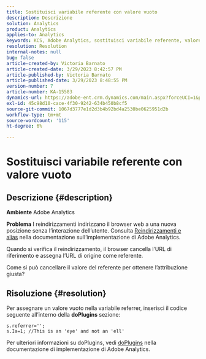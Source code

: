 ```yaml
---
title: Sostituisci variabile referente con valore vuoto
description: Descrizione
solution: Analytics
product: Analytics
applies-to: Analytics
keywords: KCS, Adobe Analytics, sostituisci variabile referente, valore vuoto
resolution: Resolution
internal-notes: null
bug: false
article-created-by: Victoria Barnato
article-created-date: 3/29/2023 8:42:57 PM
article-published-by: Victoria Barnato
article-published-date: 3/29/2023 8:48:55 PM
version-number: 7
article-number: KA-15583
dynamics-url: https://adobe-ent.crm.dynamics.com/main.aspx?forceUCI=1&pagetype=entityrecord&etn=knowledgearticle&id=60f6c843-72ce-ed11-b597-6045bd006268
exl-id: 45c98d10-cace-4f30-9242-634b450b8cf5
source-git-commit: 1067d3777e1d2d3b4b92bd4a2530be0625951d2b
workflow-type: tm+mt
source-wordcount: '115'
ht-degree: 6%

---
```


# Sostituisci variabile referente con valore vuoto

## Descrizione {#description}


<b>Ambiente</b>
Adobe Analytics

<b>Problema</b>
I reindirizzamenti indirizzano il browser web a una nuova posizione senza l’interazione dell’utente. Consulta [Reindirizzamenti e alias](https://experienceleague.adobe.com/docs/analytics/technotes/redirects.html) nella documentazione sull’implementazione di Adobe Analytics.

Quando si verifica il reindirizzamento, il browser cancella l’URL di riferimento e assegna l’URL di origine come referente.

Come si può cancellare il valore del referente per ottenere l’attribuzione giusta?


## Risoluzione {#resolution}


Per assegnare un valore vuoto nella variabile referrer, inserisci il codice seguente all’interno della <b>doPlugins</b> sezione:


```
s.referrer='';
s.Ia=1; //This is an 'eye' and not an 'ell'
```


Per ulteriori informazioni su doPlugins, vedi [doPlugins](https://experienceleague.adobe.com/docs/analytics/implementation/vars/functions/doplugins.html?lang=it) nella documentazione di implementazione di Adobe Analytics.
